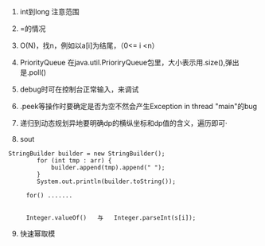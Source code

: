 1. int到long  注意范围 

2. =的情况

3. O(N)，找n，例如以a[i]为结尾，（0<= i <n）

4. PriorityQueue<E> 在java.util.PrioriryQueue包里，大小表示用.size(),弹出是.poll()

5. debug时可在控制台正常输入，来调试

6. .peek等操作时要确定是否为空不然会产生Exception in thread "main"的bug

7. 递归到动态规划异地要明确dp的横纵坐标和dp值的含义，遍历即可·

8. sout
```jav
StringBuilder builder = new StringBuilder();
        for (int tmp : arr) {
            builder.append(tmp).append(" ");
        }
        System.out.println(builder.toString());
        
     for() .......
     
     
     Integer.valueOf()   与   Integer.parseInt(s[i]);
```

9. 快速幂取模